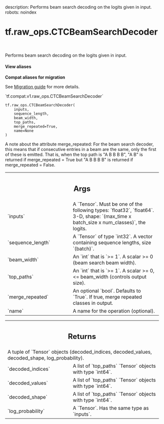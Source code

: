 description: Performs beam search decoding on the logits given in input.
robots: noindex

# tf.raw_ops.CTCBeamSearchDecoder

<!-- Insert buttons and diff -->

<table class="tfo-notebook-buttons tfo-api nocontent" align="left">

</table>



Performs beam search decoding on the logits given in input.


<section class="expandable">
  <h4 class="showalways">View aliases</h4>
  <p>
<b>Compat aliases for migration</b>
<p>See
<a href="https://www.tensorflow.org/guide/migrate">Migration guide</a> for
more details.</p>
<p>`tf.compat.v1.raw_ops.CTCBeamSearchDecoder`</p>
</p>
</section>

<pre class="devsite-click-to-copy prettyprint lang-py tfo-signature-link">
<code>tf.raw_ops.CTCBeamSearchDecoder(
    inputs,
    sequence_length,
    beam_width,
    top_paths,
    merge_repeated=True,
    name=None
)
</code></pre>



<!-- Placeholder for "Used in" -->

A note about the attribute merge_repeated: For the beam search decoder,
this means that if consecutive entries in a beam are the same, only
the first of these is emitted.  That is, when the top path is "A B B B B",
"A B" is returned if merge_repeated = True but "A B B B B" is
returned if merge_repeated = False.

<!-- Tabular view -->
 <table class="responsive fixed orange">
<colgroup><col width="214px"><col></colgroup>
<tr><th colspan="2"><h2 class="add-link">Args</h2></th></tr>

<tr>
<td>
`inputs`<a id="inputs"></a>
</td>
<td>
A `Tensor`. Must be one of the following types: `float32`, `float64`.
3-D, shape: `(max_time x batch_size x num_classes)`, the logits.
</td>
</tr><tr>
<td>
`sequence_length`<a id="sequence_length"></a>
</td>
<td>
A `Tensor` of type `int32`.
A vector containing sequence lengths, size `(batch)`.
</td>
</tr><tr>
<td>
`beam_width`<a id="beam_width"></a>
</td>
<td>
An `int` that is `>= 1`.
A scalar >= 0 (beam search beam width).
</td>
</tr><tr>
<td>
`top_paths`<a id="top_paths"></a>
</td>
<td>
An `int` that is `>= 1`.
A scalar >= 0, <= beam_width (controls output size).
</td>
</tr><tr>
<td>
`merge_repeated`<a id="merge_repeated"></a>
</td>
<td>
An optional `bool`. Defaults to `True`.
If true, merge repeated classes in output.
</td>
</tr><tr>
<td>
`name`<a id="name"></a>
</td>
<td>
A name for the operation (optional).
</td>
</tr>
</table>



<!-- Tabular view -->
 <table class="responsive fixed orange">
<colgroup><col width="214px"><col></colgroup>
<tr><th colspan="2"><h2 class="add-link">Returns</h2></th></tr>
<tr class="alt">
<td colspan="2">
A tuple of `Tensor` objects (decoded_indices, decoded_values, decoded_shape, log_probability).
</td>
</tr>
<tr>
<td>
`decoded_indices`<a id="decoded_indices"></a>
</td>
<td>
A list of `top_paths` `Tensor` objects with type `int64`.
</td>
</tr><tr>
<td>
`decoded_values`<a id="decoded_values"></a>
</td>
<td>
A list of `top_paths` `Tensor` objects with type `int64`.
</td>
</tr><tr>
<td>
`decoded_shape`<a id="decoded_shape"></a>
</td>
<td>
A list of `top_paths` `Tensor` objects with type `int64`.
</td>
</tr><tr>
<td>
`log_probability`<a id="log_probability"></a>
</td>
<td>
A `Tensor`. Has the same type as `inputs`.
</td>
</tr>
</table>


